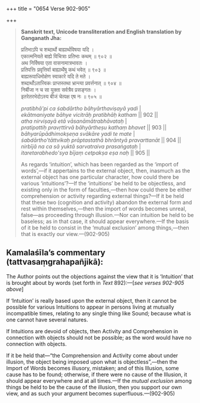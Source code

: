 +++
title = "0654 Verse 902-905"

+++
> **Sanskrit text, Unicode transliteration and English translation by Ganganath Jha:** 
>
> प्रतिभाऽपि च शब्दार्थो बाह्यार्थविषया यदि ।  
> एकात्मनियते बाह्ये विचित्राः प्रतिभाः कथम् ॥ ९०२ ॥  
> अथ निर्विषया एता वासनामात्रभावतः ।  
> प्रतिपत्तिः प्रवृत्तिर्वा बाह्यार्थेषु कथं भवेत् ॥ ९०३ ॥  
> बाह्यरूपाधिमोक्षेण स्वाकारे यदि ते मते ।  
> शब्दार्थोऽतात्त्विकः प्राप्तस्तथा भ्रान्त्या प्रवर्त्तनात् ॥ ९०४ ॥  
> निर्बीजा न च सा युक्ता सर्वत्रैव प्रसङ्गतः ।  
> इतरेतरभेदोऽस्य बीजं चेत्पक्ष एष नः ॥ ९०५ ॥ 
>
> *pratibhā'pi ca śabdārtho bāhyārthaviṣayā yadi* \|  
> *ekātmaniyate bāhye vicitrāḥ pratibhāḥ katham* \|\| 902 \|\|  
> *atha nirviṣayā etā vāsanāmātrabhāvataḥ* \|  
> *pratipattiḥ pravṛttirvā bāhyārtheṣu kathaṃ bhavet* \|\| 903 \|\|  
> *bāhyarūpādhimokṣeṇa svākāre yadi te mate* \|  
> *śabdārtho'tāttvikaḥ prāptastathā bhrāntyā pravarttanāt* \|\| 904 \|\|  
> *nirbījā na ca sā yuktā sarvatraiva prasaṅgataḥ* \|  
> *itaretarabhedo'sya bījaṃ cetpakṣa eṣa naḥ* \|\| 905 \|\| 
>
> As regards ‘intuition’, which has been regarded as the ‘import of words’,—if it appertains to the external object, then, inasmuch as the external object has one particular character, how could there be various ‘intuitions’?—If the ‘intuitions’ be held to be objectless, and existing only in the form of faculties,—then how could there be either comprehension or activity regarding external things?—If it be held that these two (cognition and activity) abandon the external form and rest within themselves,—then the import of words becomes unreal, false—as proceeding through illusion.—Nor can intuition be held to be baseless; as in that case, it should appear everywhere.—If the basis of it be held to consist in the ‘mutual exclusion’ among things,—then that is exactly our view.—(902-905)



## Kamalaśīla’s commentary (tattvasaṃgrahapañjikā):

The Author points out the objections against the view that it is ‘Intuition’ that is brought about by words (set forth in *Text* 892):—[*see verses 902-905 above*]

If ‘Intuition’ is really based upon the external object, then it cannot be possible for various Intuitions to appear in persons living at mutually incompatible times, relating to any single thing like Sound; because what is one cannot have several natures.

If Intuitions are devoid of objects, then Activity and Comprehension in connection with objects should not be possible; as the word would have no connection with objects.

If it be held that—“the Comprehension and Activity come about under illusion, the object being imposed upon what is objectless”,—then the Import of Words becomes illusory, mistaken; and of this Illusion, some cause has to be found; otherwise, if there were no cause of the Illusion, it should appear everywhere and at all times.—If the *mutual exclusion* among things be held to be the cause of the illusion, then you support our own view, and as such your argument becomes superfluous.—(902-905)


